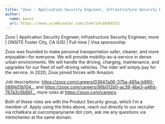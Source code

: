 ```yaml
---
title: "Zoox : Application Security Engineer, Infrastructure Security Engineer, more"
author:
  name: maxvt
  url: https://news.ycombinator.com/item?id=39568153
---
```

Zoox | Application Security Engineer, Infrastructure Security Engineer, more | ONSITE Foster City, CA (US) | Full-time | Visa sponsorship

Zoox was founded to make personal transportation safer, cleaner, and more enjoyable—for everyone. We will provide mobility-as-a-service in dense urban environments. We will handle the driving, charging, maintenance, and upgrades for our fleet of  self-driving vehicles. The rider will simply pay for the service. In 2020, Zoox joined forces with Amazon.

Job descriptions: <a href="https:&#x2F;&#x2F;zoox.com&#x2F;careers&#x2F;03647a06-375a-485a-b890-088fe51b1041" rel="nofollow">https:&#x2F;&#x2F;zoox.com&#x2F;careers&#x2F;03647a06-375a-485a-b890-088fe51b104...</a> and <a href="https:&#x2F;&#x2F;zoox.com&#x2F;careers&#x2F;96b012b0-ac39-4be3-a46d-767a3c0b6b12;" rel="nofollow">https:&#x2F;&#x2F;zoox.com&#x2F;careers&#x2F;96b012b0-ac39-4be3-a46d-767a3c0b6b1...</a> more roles at <a href="https:&#x2F;&#x2F;zoox.com&#x2F;careers" rel="nofollow">https:&#x2F;&#x2F;zoox.com&#x2F;careers</a>.

Both of these roles are with the Product Security group, which I&#x27;m a member of. Apply using the links above, reach out directly to our recruiter via rchatkara at ourcompanyname dot com, ask me any questions via mtimchenko at the same domain.
